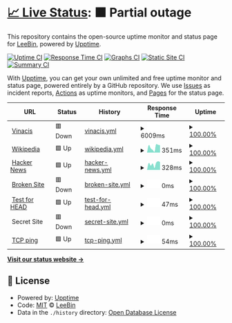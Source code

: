 # [📈 Live Status](https://vovanduc.github.io/vinacis): <!--live status--> **🟧 Partial outage**

This repository contains the open-source uptime monitor and status page for [LeeBin](https://www.linkedin.com/in/vovanduc), powered by [Upptime](https://github.com/upptime/upptime).

[![Uptime CI](https://github.com/vovanduc/vinacis/workflows/Uptime%20CI/badge.svg)](https://github.com/upptime/upptime/actions?query=workflow%3A%22Uptime+CI%22)
[![Response Time CI](https://github.com/vovanduc/vinacis/workflows/Response%20Time%20CI/badge.svg)](https://github.com/upptime/upptime/actions?query=workflow%3A%22Response+Time+CI%22)
[![Graphs CI](https://github.com/vovanduc/vinacis/workflows/Graphs%20CI/badge.svg)](https://github.com/upptime/upptime/actions?query=workflow%3A%22Graphs+CI%22)
[![Static Site CI](https://github.com/vovanduc/vinacis/workflows/Static%20Site%20CI/badge.svg)](https://github.com/upptime/upptime/actions?query=workflow%3A%22Static+Site+CI%22)
[![Summary CI](https://github.com/vovanduc/vinacis/workflows/Summary%20CI/badge.svg)](https://github.com/upptime/upptime/actions?query=workflow%3A%22Summary+CI%22)

With [Upptime](https://upptime.js.org), you can get your own unlimited and free uptime monitor and status page, powered entirely by a GitHub repository. We use [Issues](https://github.com/vovanduc/vinacis/issues) as incident reports, [Actions](https://github.com/vovanduc/vinacis/actions) as uptime monitors, and [Pages](https://vovanduc.github.io/vinacis) for the status page.

<!--start: status pages-->
<!-- This summary is generated by Upptime (https://github.com/upptime/upptime) -->
<!-- Do not edit this manually, your changes will be overwritten -->
<!-- prettier-ignore -->
| URL | Status | History | Response Time | Uptime |
| --- | ------ | ------- | ------------- | ------ |
| <img alt="" src="https://favicons.githubusercontent.com/vinacis.com" height="13"> [Vinacis](https://vinacis.com) | 🟥 Down | [vinacis.yml](https://github.com/vinacis/vinacis/commits/HEAD/history/vinacis.yml) | <details><summary><img alt="Response time graph" src="./graphs/vinacis/response-time-week.png" height="20"> 6009ms</summary><br><a href="https://demo.upptime.js.org/history/vinacis"><img alt="Response time 2691" src="https://img.shields.io/endpoint?url=https%3A%2F%2Fraw.githubusercontent.com%2Fvinacis%2Fvinacis%2FHEAD%2Fapi%2Fvinacis%2Fresponse-time.json"></a><br><a href="https://demo.upptime.js.org/history/vinacis"><img alt="24-hour response time 2008" src="https://img.shields.io/endpoint?url=https%3A%2F%2Fraw.githubusercontent.com%2Fvinacis%2Fvinacis%2FHEAD%2Fapi%2Fvinacis%2Fresponse-time-day.json"></a><br><a href="https://demo.upptime.js.org/history/vinacis"><img alt="7-day response time 6009" src="https://img.shields.io/endpoint?url=https%3A%2F%2Fraw.githubusercontent.com%2Fvinacis%2Fvinacis%2FHEAD%2Fapi%2Fvinacis%2Fresponse-time-week.json"></a><br><a href="https://demo.upptime.js.org/history/vinacis"><img alt="30-day response time 3720" src="https://img.shields.io/endpoint?url=https%3A%2F%2Fraw.githubusercontent.com%2Fvinacis%2Fvinacis%2FHEAD%2Fapi%2Fvinacis%2Fresponse-time-month.json"></a><br><a href="https://demo.upptime.js.org/history/vinacis"><img alt="1-year response time 2708" src="https://img.shields.io/endpoint?url=https%3A%2F%2Fraw.githubusercontent.com%2Fvinacis%2Fvinacis%2FHEAD%2Fapi%2Fvinacis%2Fresponse-time-year.json"></a></details> | <details><summary><a href="https://demo.upptime.js.org/history/vinacis">100.00%</a></summary><a href="https://demo.upptime.js.org/history/vinacis"><img alt="All-time uptime 100.00%" src="https://img.shields.io/endpoint?url=https%3A%2F%2Fraw.githubusercontent.com%2Fvinacis%2Fvinacis%2FHEAD%2Fapi%2Fvinacis%2Fuptime.json"></a><br><a href="https://demo.upptime.js.org/history/vinacis"><img alt="24-hour uptime 100.00%" src="https://img.shields.io/endpoint?url=https%3A%2F%2Fraw.githubusercontent.com%2Fvinacis%2Fvinacis%2FHEAD%2Fapi%2Fvinacis%2Fuptime-day.json"></a><br><a href="https://demo.upptime.js.org/history/vinacis"><img alt="7-day uptime 100.00%" src="https://img.shields.io/endpoint?url=https%3A%2F%2Fraw.githubusercontent.com%2Fvinacis%2Fvinacis%2FHEAD%2Fapi%2Fvinacis%2Fuptime-week.json"></a><br><a href="https://demo.upptime.js.org/history/vinacis"><img alt="30-day uptime 100.00%" src="https://img.shields.io/endpoint?url=https%3A%2F%2Fraw.githubusercontent.com%2Fvinacis%2Fvinacis%2FHEAD%2Fapi%2Fvinacis%2Fuptime-month.json"></a><br><a href="https://demo.upptime.js.org/history/vinacis"><img alt="1-year uptime 100.00%" src="https://img.shields.io/endpoint?url=https%3A%2F%2Fraw.githubusercontent.com%2Fvinacis%2Fvinacis%2FHEAD%2Fapi%2Fvinacis%2Fuptime-year.json"></a></details>
| <img alt="" src="https://favicons.githubusercontent.com/en.wikipedia.org" height="13"> [Wikipedia](https://en.wikipedia.org) | 🟩 Up | [wikipedia.yml](https://github.com/vinacis/vinacis/commits/HEAD/history/wikipedia.yml) | <details><summary><img alt="Response time graph" src="./graphs/wikipedia/response-time-week.png" height="20"> 351ms</summary><br><a href="https://demo.upptime.js.org/history/wikipedia"><img alt="Response time 228" src="https://img.shields.io/endpoint?url=https%3A%2F%2Fraw.githubusercontent.com%2Fvinacis%2Fvinacis%2FHEAD%2Fapi%2Fwikipedia%2Fresponse-time.json"></a><br><a href="https://demo.upptime.js.org/history/wikipedia"><img alt="24-hour response time 343" src="https://img.shields.io/endpoint?url=https%3A%2F%2Fraw.githubusercontent.com%2Fvinacis%2Fvinacis%2FHEAD%2Fapi%2Fwikipedia%2Fresponse-time-day.json"></a><br><a href="https://demo.upptime.js.org/history/wikipedia"><img alt="7-day response time 351" src="https://img.shields.io/endpoint?url=https%3A%2F%2Fraw.githubusercontent.com%2Fvinacis%2Fvinacis%2FHEAD%2Fapi%2Fwikipedia%2Fresponse-time-week.json"></a><br><a href="https://demo.upptime.js.org/history/wikipedia"><img alt="30-day response time 255" src="https://img.shields.io/endpoint?url=https%3A%2F%2Fraw.githubusercontent.com%2Fvinacis%2Fvinacis%2FHEAD%2Fapi%2Fwikipedia%2Fresponse-time-month.json"></a><br><a href="https://demo.upptime.js.org/history/wikipedia"><img alt="1-year response time 219" src="https://img.shields.io/endpoint?url=https%3A%2F%2Fraw.githubusercontent.com%2Fvinacis%2Fvinacis%2FHEAD%2Fapi%2Fwikipedia%2Fresponse-time-year.json"></a></details> | <details><summary><a href="https://demo.upptime.js.org/history/wikipedia">100.00%</a></summary><a href="https://demo.upptime.js.org/history/wikipedia"><img alt="All-time uptime 100.00%" src="https://img.shields.io/endpoint?url=https%3A%2F%2Fraw.githubusercontent.com%2Fvinacis%2Fvinacis%2FHEAD%2Fapi%2Fwikipedia%2Fuptime.json"></a><br><a href="https://demo.upptime.js.org/history/wikipedia"><img alt="24-hour uptime 100.00%" src="https://img.shields.io/endpoint?url=https%3A%2F%2Fraw.githubusercontent.com%2Fvinacis%2Fvinacis%2FHEAD%2Fapi%2Fwikipedia%2Fuptime-day.json"></a><br><a href="https://demo.upptime.js.org/history/wikipedia"><img alt="7-day uptime 100.00%" src="https://img.shields.io/endpoint?url=https%3A%2F%2Fraw.githubusercontent.com%2Fvinacis%2Fvinacis%2FHEAD%2Fapi%2Fwikipedia%2Fuptime-week.json"></a><br><a href="https://demo.upptime.js.org/history/wikipedia"><img alt="30-day uptime 100.00%" src="https://img.shields.io/endpoint?url=https%3A%2F%2Fraw.githubusercontent.com%2Fvinacis%2Fvinacis%2FHEAD%2Fapi%2Fwikipedia%2Fuptime-month.json"></a><br><a href="https://demo.upptime.js.org/history/wikipedia"><img alt="1-year uptime 100.00%" src="https://img.shields.io/endpoint?url=https%3A%2F%2Fraw.githubusercontent.com%2Fvinacis%2Fvinacis%2FHEAD%2Fapi%2Fwikipedia%2Fuptime-year.json"></a></details>
| <img alt="" src="https://favicons.githubusercontent.com/news.ycombinator.com" height="13"> [Hacker News](https://news.ycombinator.com) | 🟩 Up | [hacker-news.yml](https://github.com/vinacis/vinacis/commits/HEAD/history/hacker-news.yml) | <details><summary><img alt="Response time graph" src="./graphs/hacker-news/response-time-week.png" height="20"> 328ms</summary><br><a href="https://demo.upptime.js.org/history/hacker-news"><img alt="Response time 327" src="https://img.shields.io/endpoint?url=https%3A%2F%2Fraw.githubusercontent.com%2Fvinacis%2Fvinacis%2FHEAD%2Fapi%2Fhacker-news%2Fresponse-time.json"></a><br><a href="https://demo.upptime.js.org/history/hacker-news"><img alt="24-hour response time 416" src="https://img.shields.io/endpoint?url=https%3A%2F%2Fraw.githubusercontent.com%2Fvinacis%2Fvinacis%2FHEAD%2Fapi%2Fhacker-news%2Fresponse-time-day.json"></a><br><a href="https://demo.upptime.js.org/history/hacker-news"><img alt="7-day response time 328" src="https://img.shields.io/endpoint?url=https%3A%2F%2Fraw.githubusercontent.com%2Fvinacis%2Fvinacis%2FHEAD%2Fapi%2Fhacker-news%2Fresponse-time-week.json"></a><br><a href="https://demo.upptime.js.org/history/hacker-news"><img alt="30-day response time 330" src="https://img.shields.io/endpoint?url=https%3A%2F%2Fraw.githubusercontent.com%2Fvinacis%2Fvinacis%2FHEAD%2Fapi%2Fhacker-news%2Fresponse-time-month.json"></a><br><a href="https://demo.upptime.js.org/history/hacker-news"><img alt="1-year response time 308" src="https://img.shields.io/endpoint?url=https%3A%2F%2Fraw.githubusercontent.com%2Fvinacis%2Fvinacis%2FHEAD%2Fapi%2Fhacker-news%2Fresponse-time-year.json"></a></details> | <details><summary><a href="https://demo.upptime.js.org/history/hacker-news">100.00%</a></summary><a href="https://demo.upptime.js.org/history/hacker-news"><img alt="All-time uptime 100.00%" src="https://img.shields.io/endpoint?url=https%3A%2F%2Fraw.githubusercontent.com%2Fvinacis%2Fvinacis%2FHEAD%2Fapi%2Fhacker-news%2Fuptime.json"></a><br><a href="https://demo.upptime.js.org/history/hacker-news"><img alt="24-hour uptime 100.00%" src="https://img.shields.io/endpoint?url=https%3A%2F%2Fraw.githubusercontent.com%2Fvinacis%2Fvinacis%2FHEAD%2Fapi%2Fhacker-news%2Fuptime-day.json"></a><br><a href="https://demo.upptime.js.org/history/hacker-news"><img alt="7-day uptime 100.00%" src="https://img.shields.io/endpoint?url=https%3A%2F%2Fraw.githubusercontent.com%2Fvinacis%2Fvinacis%2FHEAD%2Fapi%2Fhacker-news%2Fuptime-week.json"></a><br><a href="https://demo.upptime.js.org/history/hacker-news"><img alt="30-day uptime 100.00%" src="https://img.shields.io/endpoint?url=https%3A%2F%2Fraw.githubusercontent.com%2Fvinacis%2Fvinacis%2FHEAD%2Fapi%2Fhacker-news%2Fuptime-month.json"></a><br><a href="https://demo.upptime.js.org/history/hacker-news"><img alt="1-year uptime 100.00%" src="https://img.shields.io/endpoint?url=https%3A%2F%2Fraw.githubusercontent.com%2Fvinacis%2Fvinacis%2FHEAD%2Fapi%2Fhacker-news%2Fuptime-year.json"></a></details>
| <img alt="" src="https://favicons.githubusercontent.com/thissitedoesnotexist.com" height="13"> [Broken Site](https://thissitedoesnotexist.com) | 🟥 Down | [broken-site.yml](https://github.com/vinacis/vinacis/commits/HEAD/history/broken-site.yml) | <details><summary><img alt="Response time graph" src="./graphs/broken-site/response-time-week.png" height="20"> 0ms</summary><br><a href="https://demo.upptime.js.org/history/broken-site"><img alt="Response time 0" src="https://img.shields.io/endpoint?url=https%3A%2F%2Fraw.githubusercontent.com%2Fvinacis%2Fvinacis%2FHEAD%2Fapi%2Fbroken-site%2Fresponse-time.json"></a><br><a href="https://demo.upptime.js.org/history/broken-site"><img alt="24-hour response time 0" src="https://img.shields.io/endpoint?url=https%3A%2F%2Fraw.githubusercontent.com%2Fvinacis%2Fvinacis%2FHEAD%2Fapi%2Fbroken-site%2Fresponse-time-day.json"></a><br><a href="https://demo.upptime.js.org/history/broken-site"><img alt="7-day response time 0" src="https://img.shields.io/endpoint?url=https%3A%2F%2Fraw.githubusercontent.com%2Fvinacis%2Fvinacis%2FHEAD%2Fapi%2Fbroken-site%2Fresponse-time-week.json"></a><br><a href="https://demo.upptime.js.org/history/broken-site"><img alt="30-day response time 0" src="https://img.shields.io/endpoint?url=https%3A%2F%2Fraw.githubusercontent.com%2Fvinacis%2Fvinacis%2FHEAD%2Fapi%2Fbroken-site%2Fresponse-time-month.json"></a><br><a href="https://demo.upptime.js.org/history/broken-site"><img alt="1-year response time 0" src="https://img.shields.io/endpoint?url=https%3A%2F%2Fraw.githubusercontent.com%2Fvinacis%2Fvinacis%2FHEAD%2Fapi%2Fbroken-site%2Fresponse-time-year.json"></a></details> | <details><summary><a href="https://demo.upptime.js.org/history/broken-site">100.00%</a></summary><a href="https://demo.upptime.js.org/history/broken-site"><img alt="All-time uptime 100.00%" src="https://img.shields.io/endpoint?url=https%3A%2F%2Fraw.githubusercontent.com%2Fvinacis%2Fvinacis%2FHEAD%2Fapi%2Fbroken-site%2Fuptime.json"></a><br><a href="https://demo.upptime.js.org/history/broken-site"><img alt="24-hour uptime 100.00%" src="https://img.shields.io/endpoint?url=https%3A%2F%2Fraw.githubusercontent.com%2Fvinacis%2Fvinacis%2FHEAD%2Fapi%2Fbroken-site%2Fuptime-day.json"></a><br><a href="https://demo.upptime.js.org/history/broken-site"><img alt="7-day uptime 100.00%" src="https://img.shields.io/endpoint?url=https%3A%2F%2Fraw.githubusercontent.com%2Fvinacis%2Fvinacis%2FHEAD%2Fapi%2Fbroken-site%2Fuptime-week.json"></a><br><a href="https://demo.upptime.js.org/history/broken-site"><img alt="30-day uptime 100.00%" src="https://img.shields.io/endpoint?url=https%3A%2F%2Fraw.githubusercontent.com%2Fvinacis%2Fvinacis%2FHEAD%2Fapi%2Fbroken-site%2Fuptime-month.json"></a><br><a href="https://demo.upptime.js.org/history/broken-site"><img alt="1-year uptime 100.00%" src="https://img.shields.io/endpoint?url=https%3A%2F%2Fraw.githubusercontent.com%2Fvinacis%2Fvinacis%2FHEAD%2Fapi%2Fbroken-site%2Fuptime-year.json"></a></details>
| <img alt="" src="https://favicons.githubusercontent.com/www.google.com" height="13"> [Test for HEAD](https://www.google.com) | 🟩 Up | [test-for-head.yml](https://github.com/vinacis/vinacis/commits/HEAD/history/test-for-head.yml) | <details><summary><img alt="Response time graph" src="./graphs/test-for-head/response-time-week.png" height="20"> 47ms</summary><br><a href="https://demo.upptime.js.org/history/test-for-head"><img alt="Response time 61" src="https://img.shields.io/endpoint?url=https%3A%2F%2Fraw.githubusercontent.com%2Fvinacis%2Fvinacis%2FHEAD%2Fapi%2Ftest-for-head%2Fresponse-time.json"></a><br><a href="https://demo.upptime.js.org/history/test-for-head"><img alt="24-hour response time 41" src="https://img.shields.io/endpoint?url=https%3A%2F%2Fraw.githubusercontent.com%2Fvinacis%2Fvinacis%2FHEAD%2Fapi%2Ftest-for-head%2Fresponse-time-day.json"></a><br><a href="https://demo.upptime.js.org/history/test-for-head"><img alt="7-day response time 47" src="https://img.shields.io/endpoint?url=https%3A%2F%2Fraw.githubusercontent.com%2Fvinacis%2Fvinacis%2FHEAD%2Fapi%2Ftest-for-head%2Fresponse-time-week.json"></a><br><a href="https://demo.upptime.js.org/history/test-for-head"><img alt="30-day response time 101" src="https://img.shields.io/endpoint?url=https%3A%2F%2Fraw.githubusercontent.com%2Fvinacis%2Fvinacis%2FHEAD%2Fapi%2Ftest-for-head%2Fresponse-time-month.json"></a><br><a href="https://demo.upptime.js.org/history/test-for-head"><img alt="1-year response time 59" src="https://img.shields.io/endpoint?url=https%3A%2F%2Fraw.githubusercontent.com%2Fvinacis%2Fvinacis%2FHEAD%2Fapi%2Ftest-for-head%2Fresponse-time-year.json"></a></details> | <details><summary><a href="https://demo.upptime.js.org/history/test-for-head">100.00%</a></summary><a href="https://demo.upptime.js.org/history/test-for-head"><img alt="All-time uptime 100.00%" src="https://img.shields.io/endpoint?url=https%3A%2F%2Fraw.githubusercontent.com%2Fvinacis%2Fvinacis%2FHEAD%2Fapi%2Ftest-for-head%2Fuptime.json"></a><br><a href="https://demo.upptime.js.org/history/test-for-head"><img alt="24-hour uptime 100.00%" src="https://img.shields.io/endpoint?url=https%3A%2F%2Fraw.githubusercontent.com%2Fvinacis%2Fvinacis%2FHEAD%2Fapi%2Ftest-for-head%2Fuptime-day.json"></a><br><a href="https://demo.upptime.js.org/history/test-for-head"><img alt="7-day uptime 100.00%" src="https://img.shields.io/endpoint?url=https%3A%2F%2Fraw.githubusercontent.com%2Fvinacis%2Fvinacis%2FHEAD%2Fapi%2Ftest-for-head%2Fuptime-week.json"></a><br><a href="https://demo.upptime.js.org/history/test-for-head"><img alt="30-day uptime 100.00%" src="https://img.shields.io/endpoint?url=https%3A%2F%2Fraw.githubusercontent.com%2Fvinacis%2Fvinacis%2FHEAD%2Fapi%2Ftest-for-head%2Fuptime-month.json"></a><br><a href="https://demo.upptime.js.org/history/test-for-head"><img alt="1-year uptime 100.00%" src="https://img.shields.io/endpoint?url=https%3A%2F%2Fraw.githubusercontent.com%2Fvinacis%2Fvinacis%2FHEAD%2Fapi%2Ftest-for-head%2Fuptime-year.json"></a></details>
| <img alt="" src="https://favicons.githubusercontent.com/null" height="13"> Secret Site | 🟥 Down | [secret-site.yml](https://github.com/vinacis/vinacis/commits/HEAD/history/secret-site.yml) | <details><summary><img alt="Response time graph" src="./graphs/secret-site/response-time-week.png" height="20"> 0ms</summary><br><a href="https://demo.upptime.js.org/history/secret-site"><img alt="Response time 0" src="https://img.shields.io/endpoint?url=https%3A%2F%2Fraw.githubusercontent.com%2Fvinacis%2Fvinacis%2FHEAD%2Fapi%2Fsecret-site%2Fresponse-time.json"></a><br><a href="https://demo.upptime.js.org/history/secret-site"><img alt="24-hour response time 0" src="https://img.shields.io/endpoint?url=https%3A%2F%2Fraw.githubusercontent.com%2Fvinacis%2Fvinacis%2FHEAD%2Fapi%2Fsecret-site%2Fresponse-time-day.json"></a><br><a href="https://demo.upptime.js.org/history/secret-site"><img alt="7-day response time 0" src="https://img.shields.io/endpoint?url=https%3A%2F%2Fraw.githubusercontent.com%2Fvinacis%2Fvinacis%2FHEAD%2Fapi%2Fsecret-site%2Fresponse-time-week.json"></a><br><a href="https://demo.upptime.js.org/history/secret-site"><img alt="30-day response time 0" src="https://img.shields.io/endpoint?url=https%3A%2F%2Fraw.githubusercontent.com%2Fvinacis%2Fvinacis%2FHEAD%2Fapi%2Fsecret-site%2Fresponse-time-month.json"></a><br><a href="https://demo.upptime.js.org/history/secret-site"><img alt="1-year response time 0" src="https://img.shields.io/endpoint?url=https%3A%2F%2Fraw.githubusercontent.com%2Fvinacis%2Fvinacis%2FHEAD%2Fapi%2Fsecret-site%2Fresponse-time-year.json"></a></details> | <details><summary><a href="https://demo.upptime.js.org/history/secret-site">100.00%</a></summary><a href="https://demo.upptime.js.org/history/secret-site"><img alt="All-time uptime 100.00%" src="https://img.shields.io/endpoint?url=https%3A%2F%2Fraw.githubusercontent.com%2Fvinacis%2Fvinacis%2FHEAD%2Fapi%2Fsecret-site%2Fuptime.json"></a><br><a href="https://demo.upptime.js.org/history/secret-site"><img alt="24-hour uptime 100.00%" src="https://img.shields.io/endpoint?url=https%3A%2F%2Fraw.githubusercontent.com%2Fvinacis%2Fvinacis%2FHEAD%2Fapi%2Fsecret-site%2Fuptime-day.json"></a><br><a href="https://demo.upptime.js.org/history/secret-site"><img alt="7-day uptime 100.00%" src="https://img.shields.io/endpoint?url=https%3A%2F%2Fraw.githubusercontent.com%2Fvinacis%2Fvinacis%2FHEAD%2Fapi%2Fsecret-site%2Fuptime-week.json"></a><br><a href="https://demo.upptime.js.org/history/secret-site"><img alt="30-day uptime 100.00%" src="https://img.shields.io/endpoint?url=https%3A%2F%2Fraw.githubusercontent.com%2Fvinacis%2Fvinacis%2FHEAD%2Fapi%2Fsecret-site%2Fuptime-month.json"></a><br><a href="https://demo.upptime.js.org/history/secret-site"><img alt="1-year uptime 100.00%" src="https://img.shields.io/endpoint?url=https%3A%2F%2Fraw.githubusercontent.com%2Fvinacis%2Fvinacis%2FHEAD%2Fapi%2Fsecret-site%2Fuptime-year.json"></a></details>
| <img alt="" src="https://favicons.githubusercontent.com/null" height="13"> [TCP ping](1.1.1.1) | 🟩 Up | [tcp-ping.yml](https://github.com/vinacis/vinacis/commits/HEAD/history/tcp-ping.yml) | <details><summary><img alt="Response time graph" src="./graphs/tcp-ping/response-time-week.png" height="20"> 54ms</summary><br><a href="https://demo.upptime.js.org/history/tcp-ping"><img alt="Response time 67" src="https://img.shields.io/endpoint?url=https%3A%2F%2Fraw.githubusercontent.com%2Fvinacis%2Fvinacis%2FHEAD%2Fapi%2Ftcp-ping%2Fresponse-time.json"></a><br><a href="https://demo.upptime.js.org/history/tcp-ping"><img alt="24-hour response time 56" src="https://img.shields.io/endpoint?url=https%3A%2F%2Fraw.githubusercontent.com%2Fvinacis%2Fvinacis%2FHEAD%2Fapi%2Ftcp-ping%2Fresponse-time-day.json"></a><br><a href="https://demo.upptime.js.org/history/tcp-ping"><img alt="7-day response time 54" src="https://img.shields.io/endpoint?url=https%3A%2F%2Fraw.githubusercontent.com%2Fvinacis%2Fvinacis%2FHEAD%2Fapi%2Ftcp-ping%2Fresponse-time-week.json"></a><br><a href="https://demo.upptime.js.org/history/tcp-ping"><img alt="30-day response time 91" src="https://img.shields.io/endpoint?url=https%3A%2F%2Fraw.githubusercontent.com%2Fvinacis%2Fvinacis%2FHEAD%2Fapi%2Ftcp-ping%2Fresponse-time-month.json"></a><br><a href="https://demo.upptime.js.org/history/tcp-ping"><img alt="1-year response time 68" src="https://img.shields.io/endpoint?url=https%3A%2F%2Fraw.githubusercontent.com%2Fvinacis%2Fvinacis%2FHEAD%2Fapi%2Ftcp-ping%2Fresponse-time-year.json"></a></details> | <details><summary><a href="https://demo.upptime.js.org/history/tcp-ping">100.00%</a></summary><a href="https://demo.upptime.js.org/history/tcp-ping"><img alt="All-time uptime 100.00%" src="https://img.shields.io/endpoint?url=https%3A%2F%2Fraw.githubusercontent.com%2Fvinacis%2Fvinacis%2FHEAD%2Fapi%2Ftcp-ping%2Fuptime.json"></a><br><a href="https://demo.upptime.js.org/history/tcp-ping"><img alt="24-hour uptime 100.00%" src="https://img.shields.io/endpoint?url=https%3A%2F%2Fraw.githubusercontent.com%2Fvinacis%2Fvinacis%2FHEAD%2Fapi%2Ftcp-ping%2Fuptime-day.json"></a><br><a href="https://demo.upptime.js.org/history/tcp-ping"><img alt="7-day uptime 100.00%" src="https://img.shields.io/endpoint?url=https%3A%2F%2Fraw.githubusercontent.com%2Fvinacis%2Fvinacis%2FHEAD%2Fapi%2Ftcp-ping%2Fuptime-week.json"></a><br><a href="https://demo.upptime.js.org/history/tcp-ping"><img alt="30-day uptime 100.00%" src="https://img.shields.io/endpoint?url=https%3A%2F%2Fraw.githubusercontent.com%2Fvinacis%2Fvinacis%2FHEAD%2Fapi%2Ftcp-ping%2Fuptime-month.json"></a><br><a href="https://demo.upptime.js.org/history/tcp-ping"><img alt="1-year uptime 100.00%" src="https://img.shields.io/endpoint?url=https%3A%2F%2Fraw.githubusercontent.com%2Fvinacis%2Fvinacis%2FHEAD%2Fapi%2Ftcp-ping%2Fuptime-year.json"></a></details>

<!--end: status pages-->

[**Visit our status website →**](https://vovanduc.github.io/vinacis)

## 📄 License

- Powered by: [Upptime](https://github.com/upptime/upptime)
- Code: [MIT](./LICENSE) © [LeeBin](https://www.linkedin.com/in/vovanduc)
- Data in the `./history` directory: [Open Database License](https://opendatacommons.org/licenses/odbl/1-0/)

